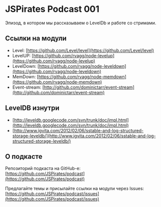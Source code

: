 # JSPirates Podcast 001

Эпизод, в котором мы рассказываем о LevelDb и работе со стримами.

## Ссылки на модули

* Level: [https://github.com/Level/level](https://github.com/Level/level)
* LevelUP: [https://github.com/rvagg/node-levelup](https://github.com/rvagg/node-levelup)
* LevelDown: [https://github.com/rvagg/node-leveldown](https://github.com/rvagg/node-leveldown)
* MemDown: [https://github.com/rvagg/node-memdown](https://github.com/rvagg/node-memdown)
* Event-stream: [http://github.com/dominictarr/event-stream](http://github.com/dominictarr/event-stream)

## LevelDB изнутри

* [http://leveldb.googlecode.com/svn/trunk/doc/impl.html](http://leveldb.googlecode.com/svn/trunk/doc/impl.html)
* [http://www.igvita.com/2012/02/06/sstable-and-log-structured-storage-leveldb/](http://www.igvita.com/2012/02/06/sstable-and-log-structured-storage-leveldb/)

## О подкасте

Репозиторий подкаста на GitHub-е: [https://github.com/JSPirates/podcast](https://github.com/JSPirates/podcast)

Предлагайте темы и присылайте ссылки на модули через Issues: [https://github.com/JSPirates/podcast/issues](https://github.com/JSPirates/podcast/issues)
